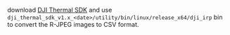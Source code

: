 download [DJI Thermal SDK](https://www.dji.com/cn/downloads/softwares/dji-thermal-sdk) and use `dji_thermal_sdk_v1.x_<date>/utility/bin/linux/release_x64/dji_irp` bin to convert the R-JPEG images to CSV format.